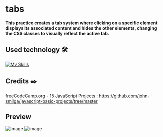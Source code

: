 # tabs

**This practice creates a tab system where clicking on a specific element displays its associated content and hides the other elements, changing the CSS classes to visually reflect the active tab.**

## Used technology 🛠️
[![My Skills](https://skillicons.dev/icons?i=html,css,js)](https://skillicons.dev)

## Credits ✒️
freeCodeCamp.org - 15 JavaScript Projects : https://github.com/john-smilga/javascript-basic-projects/tree/master

## Preview 
![image](https://github.com/Mariam-Levy/tabs/assets/80288291/b5da8d89-0ff1-4b54-a17b-e519170ad0d1)
![image](https://github.com/Mariam-Levy/tabs/assets/80288291/e88aaa7c-97f8-4c5a-94ce-6c5b9eb74150)
